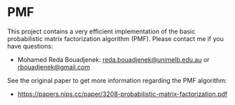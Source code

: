 # PMF
This project contains a very efficient implementation of the basic probabilistic matrix factorization algorithm (PMF).
Please contact me if you have questions:
- Mohamed Reda Bouadjenek: reda.bouadjenek@unimelb.edu.au or rbouadjenek@gmail.com 


See the original paper to get more information regarding the PMF algorithm:
- https://papers.nips.cc/paper/3208-probabilistic-matrix-factorization.pdf
